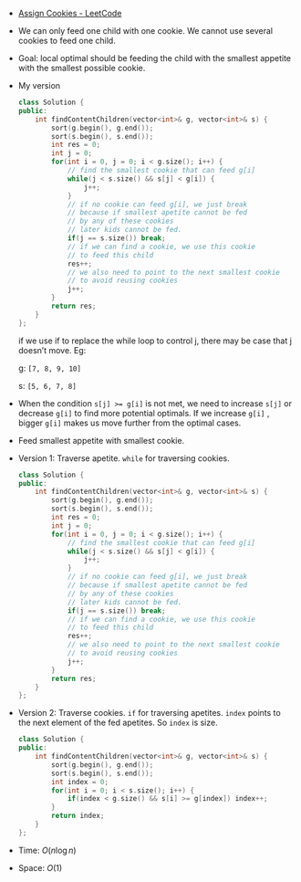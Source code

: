 - [Assign Cookies - LeetCode](https://leetcode.com/problems/assign-cookies/description/)
- We can only feed one child with one cookie. We cannot use several cookies to feed one child.
- Goal: local optimal should be feeding the child with the smallest appetite with the smallest possible cookie.
- My version
    
    ```C++
    class Solution {
    public:
        int findContentChildren(vector<int>& g, vector<int>& s) {
            sort(g.begin(), g.end());
            sort(s.begin(), s.end());
            int res = 0;
            int j = 0;
            for(int i = 0, j = 0; i < g.size(); i++) {
                // find the smallest cookie that can feed g[i]
                while(j < s.size() && s[j] < g[i]) {
                    j++;
                }
                // if no cookie can feed g[i], we just break
                // because if smallest apetite cannot be fed
                // by any of these cookies
                // later kids cannot be fed. 
                if(j == s.size()) break;
                // if we can find a cookie, we use this cookie 
                // to feed this child
                res++;
                // we also need to point to the next smallest cookie
                // to avoid reusing cookies
                j++;
            }
            return res;
        }
    };
    ```
    
    if we use if to replace the while loop to control j, there may be case that j doesn’t move. Eg:
    
    g: `[7, 8, 9, 10]`
    
    s: `[5, 6, 7, 8]`
    
- When the condition `s[j] >= g[i]` is not met, we need to increase `s[j]` or decrease `g[i]` to find more potential optimals. If we increase `g[i]` , bigger `g[i]` makes us move further from the optimal cases.
- Feed smallest appetite with smallest cookie. 
- Version 1: Traverse apetite. `while` for traversing cookies. 
    
    ```C++
    class Solution {
    public:
        int findContentChildren(vector<int>& g, vector<int>& s) {
            sort(g.begin(), g.end());
            sort(s.begin(), s.end());
            int res = 0;
            int j = 0;
            for(int i = 0, j = 0; i < g.size(); i++) {
                // find the smallest cookie that can feed g[i]
                while(j < s.size() && s[j] < g[i]) {
                    j++;
                }
                // if no cookie can feed g[i], we just break
                // because if smallest apetite cannot be fed
                // by any of these cookies
                // later kids cannot be fed. 
                if(j == s.size()) break;
                // if we can find a cookie, we use this cookie 
                // to feed this child
                res++;
                // we also need to point to the next smallest cookie
                // to avoid reusing cookies
                j++;
            }
            return res;
        }
    };
    ```

- Version 2: Traverse cookies. `if` for traversing apetites. `index` points to the next element of the fed apetites. So `index` is size. 

	```cpp
	class Solution {
	public:
	    int findContentChildren(vector<int>& g, vector<int>& s) {
	        sort(g.begin(), g.end());
	        sort(s.begin(), s.end());
	        int index = 0;
	        for(int i = 0; i < s.size(); i++) {
	            if(index < g.size() && s[i] >= g[index]) index++;
	        }
	        return index;
	    }
	};
	```

- Time: $O(n\log n)$﻿
- Space: $O(1)$
